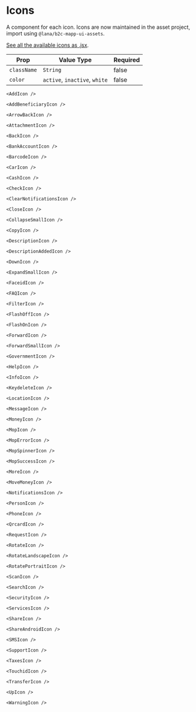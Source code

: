 # Icons

A component for each icon. Icons are now maintained in the asset project, import using `@lana/b2c-mapp-ui-assets`.

[See all the available icons as .jsx](https://github.com/lana/b2c-mapp-ui-assets/tree/master/src/icons).

| Prop |  Value Type | Required |
| --- | --- | --- |
| `className` | `String` | false |
| `color` | `active`, `inactive`, `white` | false |

```
<AddIcon />
```

```
<AddBeneficiaryIcon />
```

```
<ArrowBackIcon />
```

```
<AttachmentIcon />
```

```
<BackIcon />
```

```
<BankAccountIcon />
```

```
<BarcodeIcon />
```

```
<CarIcon />
```

```
<CashIcon />
```

```
<CheckIcon />
```

```
<ClearNotificationsIcon />
```

```
<CloseIcon />
```

```
<CollapseSmallIcon />
```

```
<CopyIcon />
```

```
<DescriptionIcon />
```

```
<DescriptionAddedIcon />
```

```
<DownIcon />
```

```
<ExpandSmallIcon />
```

```
<FaceidIcon />
```

```
<FAQIcon />
```

```
<FilterIcon />
```

```
<FlashOffIcon />
```

```
<FlashOnIcon />
```

```
<ForwardIcon />
```

```
<ForwardSmallIcon />
```

```
<GovernmentIcon />
```

```
<HelpIcon />
```

```
<InfoIcon />
```

```
<KeydeleteIcon />
```

```
<LocationIcon />
```

```
<MessageIcon />
```

```
<MoneyIcon />
```

```
<MopIcon />
```

```
<MopErrorIcon />
```

```
<MopSpinnerIcon />
```

```
<MopSuccessIcon />
```

```
<MoreIcon />
```

```
<MoveMoneyIcon />
```

```
<NotificationsIcon />
```

```
<PersonIcon />
```

```
<PhoneIcon />
```

```
<QrcardIcon />
```

```
<RequestIcon />
```

```
<RotateIcon />
```

```
<RotateLandscapeIcon />
```

```
<RotatePortraitIcon />
```

```
<ScanIcon />
```

```
<SearchIcon />
```

```
<SecurityIcon />
```

```
<ServicesIcon />
```

```
<ShareIcon />
```

```
<ShareAndroidIcon />
```

```
<SMSIcon />
```

```
<SupportIcon />
```

```
<TaxesIcon />
```

```
<TouchidIcon />
```

```
<TransferIcon />
```

```
<UpIcon />
```

```
<WarningIcon />
```
